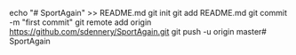 echo "# SportAgain" >> README.md
git init
git add README.md
git commit -m "first commit"
git remote add origin https://github.com/sdennery/SportAgain.git
git push -u origin master# SportAgain
